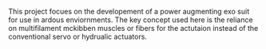 This project focues on the developement of a power augmenting exo suit for use in ardous enviornments. The key concept used here is the reliance on multifilament mckibben muscles or fibers for the actutaion  instead of the conventional servo or hydrualic actuators. 
